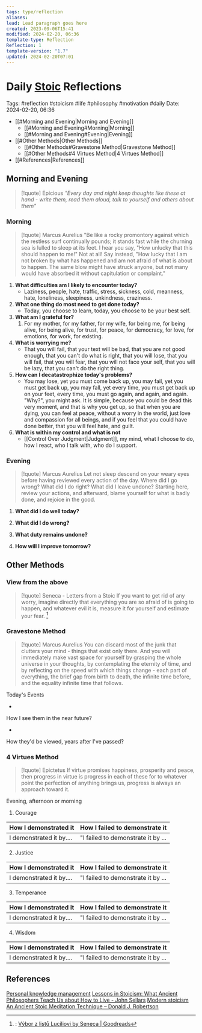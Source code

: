 ```yaml
---
tags: type/reflection
aliases: 
lead: Lead paragraph goes here
created: 2023-09-06T15:41
modified: 2024-02-20, 06:36
template-type: Reflection
Reflection: 1
template-version: "1.7"
updated: 2024-02-20T07:01
---
```

# Daily [Stoic](../SLIP-BOX/Stoicism.md) Reflections

Tags:  #reflection #stoicism #life #philosophy #motivation #daily 
Date: 2024-02-20, 06:36

- [[#Morning and Evening|Morning and Evening]]
	- [[#Morning and Evening#Morning|Morning]]
	- [[#Morning and Evening#Evening|Evening]]
- [[#Other Methods|Other Methods]]
	- [[#Other Methods#Gravestone Method|Gravestone Method]]
	- [[#Other Methods#4 Virtues Method|4 Virtues Method]]
- [[#References|References]]


## Morning and Evening

> [!quote] Epicious 
> _"Every day and night keep thoughts like these at hand - write them, read them aloud, talk to yourself and others about them"_

### Morning

> [!quote] Marcus Aurelius
> "Be like a rocky promontory against which the restless surf continually pounds; it stands fast while the churning sea is lulled to sleep at its feet. I hear you say, "How unlucky that this should happen to me!" Not at all! Say instead, "How lucky that I am not broken by what has happened and am not afraid of what is about to happen. The same blow might have struck anyone, but not many would have absorbed it without capitulation or complaint."

1. **What difficulties am I likely to encounter today?**
	- Laziness, people, hate, traffic, stress, sickness, cold, meanness, hate, loneliness, sleepiness, unkindness, craziness.
2. **What one thing do most need to get done today?**
	- Today, you choose to learn, today, you choose to be your best self.
1. **What am I grateful for?**
	1. For my mother, for my father, for my wife, for being me, for being alive, for being alive, for trust, for peace, for democracy, for love, for emotions, for work, for existing.
2. **What is worrying me?**
	- That you will fail, that your text will be bad, that you are not good enough, that you can't do what is right, that you will lose, that you will fail, that you will fear, that you will not face your self, that you will be lazy, that you can't do the right thing.
3. **How can I decatastrophize today's problems?**
	- You may lose, yet you must come back up, you may fail, yet you must get back up, you may fall, yet every time, you must get back up on your feet, every time, you must go again, and again, and again. "Why?", you might ask. It is simple, because you could be dead this very moment, and that is why you get up, so that when you are dying, you can feel at peace, without a worry in the world, just love and compassion for all beings, and if you feel that you could have done better, that you will feel hate, and guilt.
4. **What is within my control and what is not**
	- [[Control Over Judgment|Judgment]], my mind, what I choose to do, how I react, who I talk with, who do I support.

### Evening

> [!quote] Marcus Aurelius
> Let not sleep descend on your weary eyes before having reviewed every action of the day. Where did I go wrong? What did I do right? What did I leave undone? Starting here, review your actions, and afterward, blame yourself for what is badly done, and rejoice in the good.

1. **What did I do well today?**

2. **What did I do wrong?**

4. **What duty remains undone?**

5. **How will I improve tomorrow?**

## Other Methods

### View from the above

> [!quote] Seneca - Letters from a Stoic
> If you want to get rid of any worry, imagine directly that everything you are so afraid of is going to happen, and whatever evil it is, measure it for yourself and estimate your fear. [^Seneca]


### Gravestone Method

> [!quote] Marcus Aurelius
> You can discard most of the junk that clutters your mind - things that exist only there. And you will immediately make vast space for yourself by grasping the whole universe in your thoughts, by contemplating the eternity of time, and by reflecting on the speed with which things change - each part of everything, the brief gap from birth to death, the infinite time before, and the equality infinite time that follows. 

Today's Events 

-

How I see them in the near future? 

-

How they'd be viewed, years after I've passed?

### 4 Virtues Method

> [!quote] Epictetus 
> If virtue promises happiness, prosperity and peace, then progress in virtue is progress in each of these for to whatever point the perfection of anything brings us, progress is always an approach toward it.

Evening, afternoon or morning

1. Courage 

| How I demonstrated it  | How I failed to demonstrate it |
| ------------------- | ---------------- |
| I demonstrated it by....                 | "I failed to demonstrate it by ...              |

2. Justice

| How I demonstrated it  | How I failed to demonstrate it |
| ------------------- | ---------------- |
| I demonstrated it by....                 | "I failed to demonstrate it by ...             

3. Temperance

| How I demonstrated it  | How I failed to demonstrate it |
| ------------------- | ---------------- |
| I demonstrated it by....                 | "I failed to demonstrate it by ...             

4. Wisdom

| How I demonstrated it  | How I failed to demonstrate it |
| ------------------- | ---------------- |
| I demonstrated it by....                 | "I failed to demonstrate it by ...             

## References

[Personal knowledge management](Personal%20knowledge%20management.md)
[Lessons in Stoicism: What Ancient Philosophers Teach Us about How to Live - John Sellars](https://books.google.cz/books/about/Lessons_in_Stoicism.html?id=ky84zQEACAAJ&redir_esc=y)
[Modern stoicism](https://modernstoicism.com/)
[An Ancient Stoic Meditation Technique – Donald J. Robertson](https://donaldrobertson.name/2017/03/22/an-ancient-stoic-meditation-technique/)

[^Seneca]:: [Výbor z listů Luciliovi by Seneca | Goodreads](https://www.goodreads.com/book/show/23340595-v-bor-z-list-luciliovi) 